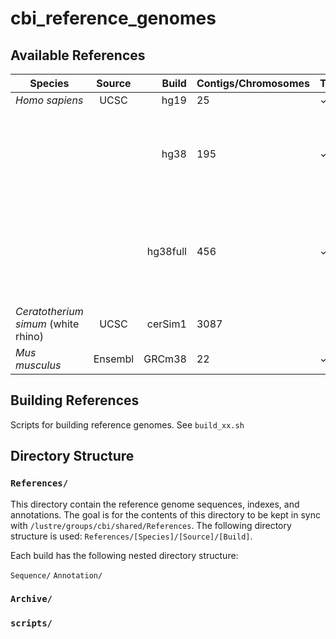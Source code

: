 # cbi_reference_genomes


## Available References

| Species       | Source        | Build     | Contigs/Chromosomes | TopHat   | HiSat   | Notes | 
| ------------- |:-------------:| -----:    | ---- |---      | ---     | ---   |
| *Homo sapiens*| UCSC          | hg19      | 25   | &#10003; | &#10003;|[iGenomes](http://support.illumina.com/sequencing/sequencing_software/igenome.html)    |
|               |               | hg38      | 195  | &#10003; | &#10003;| Includes extra-chromosomal contigs, no alternate haplotypes. [iGenomes](http://support.illumina.com/sequencing/sequencing_software/igenome.html)     |
|               |               | hg38full  | 456  | &#10003; | &#10003; | Includes extra-chromosomal contigs and alternate haplotypes (261 sequences) |
| *Ceratotherium simum* (white rhino) | UCSC | cerSim1| 3087 | | | |
| *Mus musculus* | Ensembl | GRCm38 | 22 | &#10003; | &#10003; | [iGenomes](http://support.illumina.com/sequencing/sequencing_software/igenome.html)     |

## Building References

Scripts for building reference genomes. See `build_xx.sh`

## Directory Structure


### `References/`

This directory contain the reference genome sequences, indexes, and annotations. The goal is for the contents of this directory to be kept in sync with `/lustre/groups/cbi/shared/References`. The following directory structure is used: `References/[Species]/[Source]/[Build]`.

Each build has the following nested directory structure:

`Sequence/`
`Annotation/`


### `Archive/`

### `scripts/`

